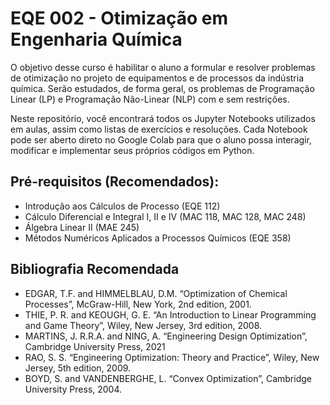 # EQE 002 - Otimização em Engenharia Química

O objetivo desse curso é habilitar o aluno a formular e resolver problemas de otimização no projeto de equipamentos e de processos da indústria química. Serão estudados, de forma geral, os problemas de Programação Linear (LP) e Programação Não-Linear (NLP) com e sem restrições.

Neste repositório, você encontrará todos os Jupyter Notebooks utilizados em aulas, assim como listas de exercícios e resoluções. Cada Notebook pode ser aberto direto no Google Colab para que o aluno possa interagir, modificar e implementar seus próprios códigos em Python.

## Pré-requisitos (Recomendados):
*	Introdução aos Cálculos de Processo (EQE 112)
*	Cálculo Diferencial e Integral I, II e IV  (MAC 118, MAC 128, MAC 248)
*	Álgebra Linear II (MAE 245)
*	Métodos Numéricos Aplicados a Processos Químicos (EQE 358)

## Bibliografia Recomendada

* EDGAR, T.F. and HIMMELBLAU, D.M. “Optimization of Chemical Processes”, McGraw-Hill, New York, 2nd edition, 2001.
* THIE, P. R. and KEOUGH, G. E. “An Introduction to Linear Programming and Game Theory”, Wiley, New Jersey, 3rd edition, 2008.
* MARTINS, J. R.R.A. and NING, A. “Engineering Design Optimization”, Cambridge University Press, 2021
* RAO, S. S. “Engineering Optimization: Theory and Practice”, Wiley, New Jersey, 5th edition, 2009.
* BOYD, S. and VANDENBERGHE, L. “Convex Optimization”, Cambridge University Press, 2004. 

